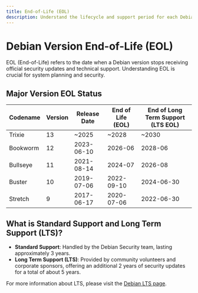 ```yaml
---
title: End-of-Life (EOL)
description: Understand the lifecycle and support period for each Debian version
---
```


# Debian Version End-of-Life (EOL)

EOL (End-of-Life) refers to the date when a Debian version stops receiving official security updates and technical support. Understanding EOL is crucial for system planning and security.

## Major Version EOL Status

| Codename | Version | Release Date | End of Life (EOL) | End of Long Term Support (LTS EOL) |
|---|---|---|---|---|
| Trixie | 13 | ~2025 | ~2028 | ~2030 |
| Bookworm | 12 | 2023-06-10 | 2026-06 | 2028-06 |
| Bullseye | 11 | 2021-08-14 | 2024-07 | 2026-08 |
| Buster | 10 | 2019-07-06 | 2022-09-10 | 2024-06-30 |
| Stretch | 9 | 2017-06-17 | 2020-07-06 | 2022-06-30 |

## What is Standard Support and Long Term Support (LTS)?

- **Standard Support**: Handled by the Debian Security team, lasting approximately 3 years.
- **Long Term Support (LTS)**: Provided by community volunteers and corporate sponsors, offering an additional 2 years of security updates for a total of about 5 years.

For more information about LTS, please visit the [Debian LTS page](https://wiki.debian.org/LTS). 